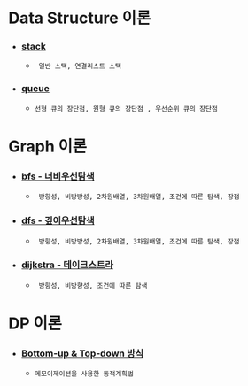 # Data Structure 이론

* ### [stack](/data-structure/stack/readme.md) ###
  * ``` 일반 스택, 연결리스트 스택```

* ### [queue](/data-structure/queue/readme.md) ###
  * ``` 선형 큐의 장단점, 원형 큐의 장단점 , 우선순위 큐의 장단점 ```


# Graph 이론

* ### [bfs - 너비우선탐색](/graph-algo/bfs/readme.md) ###
  * ``` 방향성, 비방방성, 2차원배열, 3차원배열, 조건에 따른 탐색, 장점```

* ### [dfs - 깊이우선탐색](/graph-algo/dfs/readme.md) ###
  * ``` 방향성, 비방방성, 2차원배열, 3차원배열, 조건에 따른 탐색, 장점```

* ### [dijkstra - 데이크스트라](/graph-algo/dijkstra/readme.md) ###
  * ``` 방향성, 비방향성, 조건에 따른 탐색```

# DP 이론
* ### [Bottom-up & Top-down 방식](dp-algo/readme.md)
  * ```메모이제이션을 사용한 동적계획법```